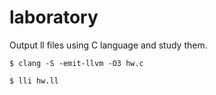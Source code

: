 # laboratory

Output ll files using C language and study them.

```
$ clang -S -emit-llvm -O3 hw.c
```

```
$ lli hw.ll
```